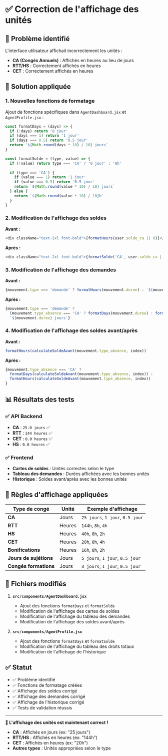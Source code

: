 # ✅ Correction de l'affichage des unités

## 🐛 Problème identifié

L'interface utilisateur affichait incorrectement les unités :
- **CA (Congés Annuels)** : Affichés en heures au lieu de jours
- **RTT/HS** : Correctement affichés en heures
- **CET** : Correctement affichés en heures

## 🔧 Solution appliquée

### 1. Nouvelles fonctions de formatage

Ajout de fonctions spécifiques dans `AgentDashboard.jsx` et `AgentProfile.jsx` :

```javascript
const formatDays = (days) => {
  if (!days) return '0 jour'
  if (days === 1) return '1 jour'
  if (days === 0.5) return '0.5 jour'
  return `${Math.round(days * 10) / 10} jours`
}

const formatSolde = (type, value) => {
  if (!value) return type === 'CA' ? '0 jour' : '0h'
  
  if (type === 'CA') {
    if (value === 1) return '1 jour'
    if (value === 0.5) return '0.5 jour'
    return `${Math.round(value * 10) / 10} jours`
  } else {
    return `${Math.round(value * 10) / 10}h`
  }
}
```

### 2. Modification de l'affichage des soldes

**Avant :**
```javascript
<div className="text-2xl font-bold">{formatHours(user.solde_ca || 0)}</div>
```

**Après :**
```javascript
<div className="text-2xl font-bold">{formatSolde('CA', user.solde_ca || 0)}</div>
```

### 3. Modification de l'affichage des demandes

**Avant :**
```javascript
{mouvement.type === 'demande' ? formatHours(mouvement.duree) : `${mouvement.duree} jours`}
```

**Après :**
```javascript
{mouvement.type === 'demande' ? 
  (mouvement.type_absence === 'CA' ? formatDays(mouvement.duree) : formatHours(mouvement.duree)) : 
  `${mouvement.duree} jours`}
```

### 4. Modification de l'affichage des soldes avant/après

**Avant :**
```javascript
formatHours(calculateSoldeAvant(mouvement.type_absence, index))
```

**Après :**
```javascript
{mouvement.type_absence === 'CA' ? 
  formatDays(calculateSoldeAvant(mouvement.type_absence, index)) : 
  formatHours(calculateSoldeAvant(mouvement.type_absence, index))
}
```

## 📊 Résultats des tests

### ✅ API Backend
- **CA** : `25.0 jours` ✅
- **RTT** : `144 heures` ✅
- **CET** : `0.0 heures` ✅
- **HS** : `0.0 heures` ✅

### ✅ Frontend
- **Cartes de soldes** : Unités correctes selon le type
- **Tableau des demandes** : Durées affichées avec les bonnes unités
- **Historique** : Soldes avant/après avec les bonnes unités

## 🎯 Règles d'affichage appliquées

| Type de congé | Unité | Exemple d'affichage |
|---------------|-------|-------------------|
| **CA** | Jours | `25 jours`, `1 jour`, `0.5 jour` |
| **RTT** | Heures | `144h`, `8h`, `4h` |
| **HS** | Heures | `40h`, `8h`, `2h` |
| **CET** | Heures | `20h`, `8h`, `4h` |
| **Bonifications** | Heures | `16h`, `8h`, `2h` |
| **Jours de sujétions** | Jours | `5 jours`, `1 jour`, `0.5 jour` |
| **Congés formations** | Jours | `3 jours`, `1 jour`, `0.5 jour` |

## 📁 Fichiers modifiés

1. **`src/components/AgentDashboard.jsx`**
   - Ajout des fonctions `formatDays` et `formatSolde`
   - Modification de l'affichage des cartes de soldes
   - Modification de l'affichage du tableau des demandes
   - Modification de l'affichage des soldes avant/après

2. **`src/components/AgentProfile.jsx`**
   - Ajout des fonctions `formatDays` et `formatSolde`
   - Modification de l'affichage du tableau des droits totaux
   - Modification de l'affichage de l'historique

## ✅ Statut

- ✅ Problème identifié
- ✅ Fonctions de formatage créées
- ✅ Affichage des soldes corrigé
- ✅ Affichage des demandes corrigé
- ✅ Affichage de l'historique corrigé
- ✅ Tests de validation réussis

---

**🎉 L'affichage des unités est maintenant correct !**

- **CA** : Affichés en jours (ex: "25 jours")
- **RTT/HS** : Affichés en heures (ex: "144h")
- **CET** : Affichés en heures (ex: "20h")
- **Autres types** : Unités appropriées selon le type

